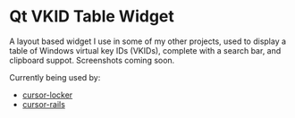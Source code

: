 # Qt VKID Table Widget
A layout based widget I use in some of my other projects, used to display a table of Windows virtual key IDs (VKIDs), complete with a search bar, and clipboard suppot. Screenshots coming soon.

Currently being used by:
- [cursor-locker](https://github.com/PsychedelicShayna/cursor-locker)
- [cursor-rails](https://github.com/PsychedelicShayna/cursor-rails)

